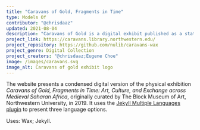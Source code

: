 ```yaml
---
title: "Caravans of Gold, Fragments in Time" 
type: Models Of 
contributor: "@chrisdaaz"
updated: 2021-08-04
description: "Caravans of Gold is a digital exhibit published as a static progressive web app in English, French, and Arabic."
project_link: https://caravans.library.northwestern.edu/
project_repository: https://github.com/nulib/caravans-wax 
project_genre: Digital Collection 
project_creators: "@chrisdaaz;Eugene Choe"
image: /images/caravans.svg
image_alt: Caravans of gold exhibit logo
---
```


The website presents a condensed digital version of the physical exhibition *Caravans of Gold, Fragments in Time: Art, Culture, and Exchange across Medieval Saharan Africa*, originally curated by The Block Museum of Art, Northwestern University, in 2019.
It uses the [Jekyll Multiple Languages plugin](https://github.com/nulib/caravans-wax/tree/main/_i18n) to present three language options.

Uses: Wax; Jekyll.
